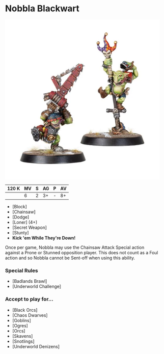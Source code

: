 # Nobbla Blackwart

![](../media/starplayers/BBNobblaBlackwartaandScrappaSorehead01.webp)

| 120 K  | MV | S | AG | P | AV |
| --- | --- | --- | --- | --- | --- |
| | 6 | 2 | 3+ | - | 8+ |

* [Block]
* [Chainsaw]
* [Dodge]
* [Loner] (4+)
* [Secret Weapon]
* [Stunty]
* **Kick 'em While They're Down!**

Once per game, Nobbla may use the Chainsaw Attack Special action against a Prone or Stunned opposition player. This does not count as a Foul action and so Nobbla cannot be Sent-off when using this ability.

### Special Rules
* [Badlands Brawl]
* [Underworld Challenge]

### Accept to play for...
* [Black Orcs]
* [Chaos Dwarves]
* [Goblins]
* [Ogres]
* [Orcs]
* [Skavens]
* [Snotlings]
* [Underworld Denizens]
